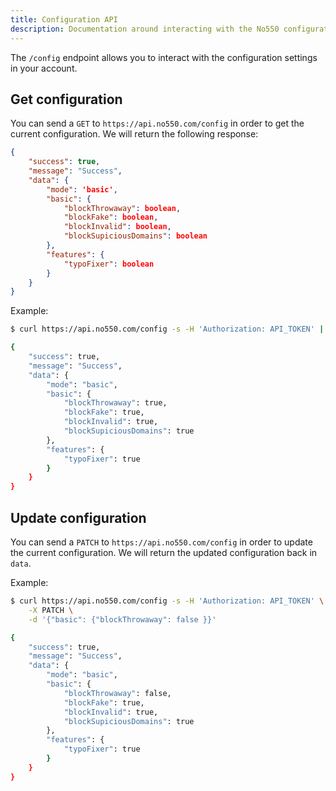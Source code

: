 ```yaml
---
title: Configuration API
description: Documentation around interacting with the No550 configuration API.
---
```


The `/config` endpoint allows you to interact with the configuration settings in your account.

## Get configuration

You can send a `GET` to `https://api.no550.com/config` in order to get the current configuration. We will return the following response:
```json
{
	"success": true,
	"message": "Success",
	"data": {
		"mode": 'basic',
		"basic": {
			"blockThrowaway": boolean,
			"blockFake": boolean,
			"blockInvalid": boolean,
			"blockSupiciousDomains": boolean
		},
		"features": {
			"typoFixer": boolean
		}
	}
}
```

Example:
```sh
$ curl https://api.no550.com/config -s -H 'Authorization: API_TOKEN' | jq .

{
	"success": true,
	"message": "Success",
	"data": {
		"mode": "basic",
		"basic": {
			"blockThrowaway": true,
			"blockFake": true,
			"blockInvalid": true,
			"blockSupiciousDomains": true
		},
		"features": {
			"typoFixer": true
		}
	}
}
```

## Update configuration

You can send a `PATCH` to `https://api.no550.com/config` in order to update the current configuration. We will return the updated configuration back in `data`.

Example:
```sh
$ curl https://api.no550.com/config -s -H 'Authorization: API_TOKEN' \
	-X PATCH \
	-d '{"basic": {"blockThrowaway": false }}'

{
	"success": true,
	"message": "Success",
	"data": {
		"mode": "basic",
		"basic": {
			"blockThrowaway": false,
			"blockFake": true,
			"blockInvalid": true,
			"blockSupiciousDomains": true
		},
		"features": {
			"typoFixer": true
		}
	}
}
```
